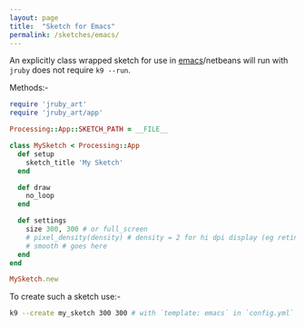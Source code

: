 ```yaml
---
layout: page
title:  "Sketch for Emacs"
permalink: /sketches/emacs/
---
```


An explicitly class wrapped sketch for use in [emacs][]/netbeans will run with `jruby` does not require `k9 --run`.

Methods:-

```ruby
require 'jruby_art'
require 'jruby_art/app'

Processing::App::SKETCH_PATH = __FILE__

class MySketch < Processing::App
  def setup
    sketch_title 'My Sketch'
  end

  def draw
    no_loop
  end

  def settings
    size 300, 300 # or full_screen
    # pixel_density(density) # density = 2 for hi dpi display (eg retina)
    # smooth # goes here
  end
end

MySketch.new

```

To create such a sketch use:-

```bash
k9 --create my_sketch 300 300 # with `template: emacs` in `config.yml`
```

[emacs]:https://github.com/ruby-processing/JRubyArt/wiki/Using-emacs-as-your-JRubyArt-Ide
